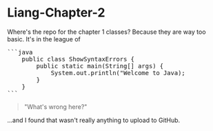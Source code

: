 # Liang-Chapter-2

Where's the repo for the chapter 1 classes? 
Because they are way too basic. It's in the league of 

<pre>
```java 
    public class ShowSyntaxErrors {
        public static main(String[] args) {  
            System.out.println("Welcome to Java);
        }
    }  
``` </pre>

> "What's wrong here?"

...and I found that wasn't really anything to upload to GitHub.

